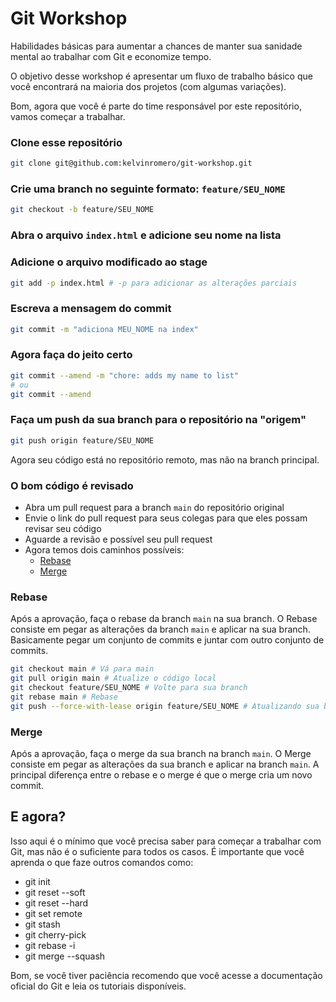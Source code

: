 # Git Workshop
Habilidades básicas para aumentar a chances de manter sua sanidade mental ao trabalhar com Git e economize tempo.

O objetivo desse workshop é apresentar um fluxo de trabalho básico que você encontrará na maioria dos projetos (com algumas variações).

Bom, agora que você é parte do time responsável por este repositório, vamos começar a trabalhar.

### Clone esse repositório
```sh
git clone git@github.com:kelvinromero/git-workshop.git
```

### Crie uma branch no seguinte formato: `feature/SEU_NOME`
```sh
git checkout -b feature/SEU_NOME
```

### Abra o arquivo `index.html` e adicione seu nome na lista

### Adicione o arquivo modificado ao stage
```sh
git add -p index.html # -p para adicionar as alterações parciais
```

### Escreva a mensagem do commit
```sh
git commit -m "adiciona MEU_NOME na index"
```

### Agora faça do jeito certo
```sh
git commit --amend -m "chore: adds my name to list"
# ou
git commit --amend
```


### Faça um push da sua branch para o repositório na "origem"
```sh
git push origin feature/SEU_NOME
```
Agora seu código está no repositório remoto, mas não na branch principal.

### O bom código é revisado
- Abra um pull request para a branch `main` do repositório original
- Envie o link do pull request para seus colegas para que eles possam revisar seu código
- Aguarde a revisão e possível seu pull request
- Agora temos dois caminhos possíveis:
    - [Rebase](#rebase)
    - [Merge](#merge)

### Rebase
Após a aprovação, faça o rebase da branch `main` na sua branch.
O Rebase consiste em pegar as alterações da branch `main` e aplicar na sua branch.
Basicamente pegar um conjunto de commits e juntar com outro conjunto de commits.
```sh
git checkout main # Vá para main
git pull origin main # Atualize o código local
git checkout feature/SEU_NOME # Volte para sua branch
git rebase main # Rebase
git push --force-with-lease origin feature/SEU_NOME # Atualizando sua branch remota
```

### Merge
Após a aprovação, faça o merge da sua branch na branch `main`.
O Merge consiste em pegar as alterações da sua branch e aplicar na branch `main`.
A principal diferença entre o rebase e o merge é que o merge cria um novo commit.


## E agora?
Isso aqui é o mínimo que você precisa saber para começar a trabalhar com Git, mas não é o suficiente para todos os casos. É importante que você aprenda o que faze outros comandos como:

- git init
- git reset --soft
- git reset --hard
- git set remote
- git stash
- git cherry-pick
- git rebase -i
- git merge --squash

Bom, se você tiver paciência recomendo que você acesse a documentação oficial do Git e leia os tutoriais disponíveis.